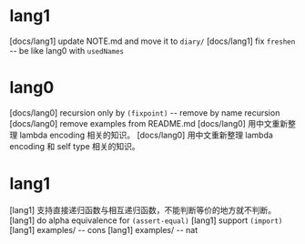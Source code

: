 # lang1

[docs/lang1] update NOTE.md and move it to `diary/`
[docs/lang1] fix `freshen` -- be like lang0 with `usedNames`

# lang0

[docs/lang0] recursion only by `(fixpoint)` -- remove by name recursion
[docs/lang0] remove examples from README.md
[docs/lang0] 用中文重新整理 lambda encoding 相关的知识。
[docs/lang0] 用中文重新整理 lambda encoding 和 self type 相关的知识。

# lang1

[lang1] 支持直接递归函数与相互递归函数，不能判断等价的地方就不判断。
[lang1] do alpha equivalence for `(assert-equal)`
[lang1] support `(import)`
[lang1] examples/ -- cons
[lang1] examples/ -- nat
